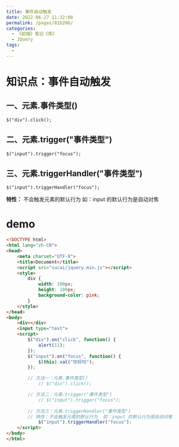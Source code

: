 ```yaml
---
title: 事件自动触发
date: 2022-06-27 11:32:08
permalink: /pages/81b206/
categories:
  - 《前端》笔记《库》
  - JQuery
tags:
  - 
---
```

# 知识点：事件自动触发

## 一、元素.事件类型()
`$("div").click();`

## 二、元素.trigger("事件类型")
`$("input").trigger("focus");`
        
## 三、元素.triggerHandler("事件类型")

`$("input").triggerHandler("focus");`

**特性：** 不会触发元素的默认行为  如：input 的默认行为是自动对焦


# demo
```html
<!DOCTYPE html>
<html lang="zh-CN">
<head>
    <meta charset="UTF-8">
    <title>Document</title>
    <script src="sucai/jquery.min.js"></script>
    <style>
        div {
            width: 100px;
            height: 100px;
            background-color: pink;
        }
    </style>
</head>
<body>
    <div></div>
    <input type="text">
    <script>
        $("div").on("click", function() {
            alert(11);
        });
        $("input").on("focus", function() {
            $(this).val("你好吗");
        });

        // 方法一：元素.事件类型()
            // $("div").click();

        // 方法二：元素.trigger("事件类型")
            // $("input").trigger("focus");
        
        // 方法三：元素.triggerHandler("事件类型")
        // 特性：不会触发元素的默认行为  如：input 的默认行为是自动对焦
            $("input").triggerHandler("focus");
    </script>
</body>
</html>
```